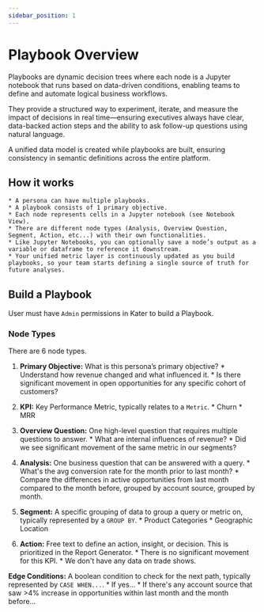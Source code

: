 ```yaml
---
sidebar_position: 1
---
```


# Playbook Overview

Playbooks are dynamic decision trees where each node is a Jupyter notebook that runs based on data-driven conditions, enabling teams to define and automate logical business workflows. 

They provide a structured way to experiment, iterate, and measure the impact of decisions in real time—ensuring executives always have clear, data-backed action steps and the ability to ask follow-up questions using natural language.

A unified data model is created while playbooks are built, ensuring consistency in semantic definitions across the entire platform.

## How it works
    * A persona can have multiple playbooks.
    * A playbook consists of 1 primary objective.
    * Each node represents cells in a Jupyter notebook (see Notebook View).
    * There are different node types (Analysis, Overview Question, Segment, Action, etc...) with their own functionalities.
    * Like Jupyter Notebooks, you can optionally save a node’s output as a variable or dataframe to reference it downstream.
    * Your unified metric layer is continuously updated as you build playbooks, so your team starts defining a single source of truth for future analyses.


## Build a Playbook
User must have `Admin` permissions in Kater to build a Playbook.


### Node Types
There are 6 node types.

1. **Primary Objective:** What is this persona’s primary objective? 
        * Understand how revenue changed and what influenced it.
        * Is there significant movement in open opportunities for any specific cohort of customers?


2. **KPI:** Key Performance Metric, typically relates to a `Metric`.
        * Churn
        * MRR
3. **Overview Question:** One high-level question that requires multiple questions to answer.
        * What are internal influences of revenue?
        * Did we see significant movement of the same metric in our segments?
4. **Analysis:** One business question that can be answered with a query.
        * What's the avg conversion rate for the month prior to last month?
        * Compare the differences in active opportunities from last month compared to the month before, grouped by account source, grouped by month.
5. **Segment:** A specific grouping of data to group a query or metric on, typically represented by a `GROUP BY`.
        * Product Categories
        * Geographic Location
6. **Action:** Free text to define an action, insight, or decision. This is prioritized in the Report Generator.
        * There is no significant movement for this KPI.
        * We don't have any data on trade shows.

**Edge Conditions:** A boolean condition to check for the next path, typically represented by `CASE WHEN...`.
        * If yes...
        * If there's any account source that saw >4% increase in opportunities within last month and the month before...
<!-- 
### Analysis Best Practices & Templates
Below are template best practices for how to build a playbook given generic objectives. Send requests for additional templates to support@kater.ai.

<details>
<summary>**Objective Example #1:** Did `metric` move significantly between last week and the week before?</summary>
<p>


</p>
</details>


<details>
<summary>**Objective Example #2:** How has `metric` changed recently?</summary>
<p>


</p>
</details>

<details>
<summary>**Objective Example #3:** Has `metric` moved significantly across our main customer segments?</summary>
<p>


</p>
</details>

 -->
